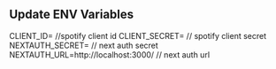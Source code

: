 ## Update ENV Variables

CLIENT_ID= //spotify client id
CLIENT_SECRET= // spotify client secret
NEXTAUTH_SECRET= // next auth secret
NEXTAUTH_URL=http://localhost:3000/ // next auth url
